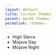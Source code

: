 ```yaml
---
layout: default
title: Current Themes
parent: macOS Themes
permalink: /themes
---
```


- High Sierra
- Mojave Day
- Mojave Night